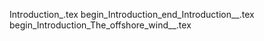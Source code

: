 Introduction_.tex
begin_Introduction_end_Introduction__.tex
begin_Introduction_The_offshore_wind__.tex
